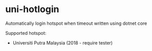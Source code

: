 # uni-hotlogin
Automatically login hotspot when timeout written using dotnet core

Supported hotspot:

* Universiti Putra Malaysia (2018 - require tester)
